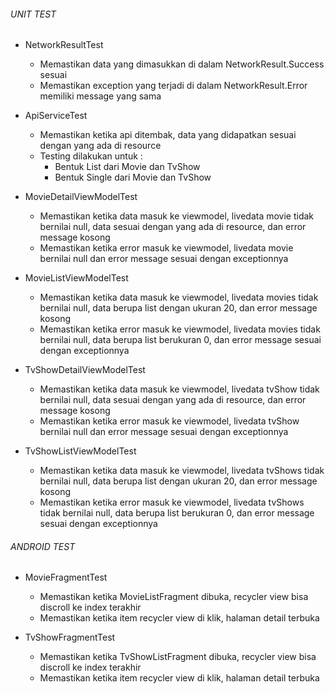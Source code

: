 ###### UNIT TEST

- NetworkResultTest
  - Memastikan data yang dimasukkan di dalam NetworkResult.Success sesuai
  - Memastikan exception yang terjadi di dalam NetworkResult.Error memiliki message yang sama

- ApiServiceTest
  - Memastikan ketika api ditembak, data yang didapatkan sesuai dengan yang ada di resource
  - Testing dilakukan untuk :
    - Bentuk List dari Movie dan TvShow
    - Bentuk Single dari Movie dan TvShow

- MovieDetailViewModelTest
   - Memastikan ketika data masuk ke viewmodel, livedata movie tidak bernilai null, data sesuai dengan yang ada di resource, dan error message kosong
   - Memastikan ketika error masuk ke viewmodel, livedata movie bernilai null dan error message sesuai dengan exceptionnya

- MovieListViewModelTest
   - Memastikan ketika data masuk ke viewmodel, livedata movies tidak bernilai null, data berupa list dengan ukuran 20, dan error message kosong
   - Memastikan ketika error masuk ke viewmodel, livedata movies tidak bernilai null, data berupa list berukuran 0, dan error message sesuai dengan exceptionnya

- TvShowDetailViewModelTest
   - Memastikan ketika data masuk ke viewmodel, livedata tvShow tidak bernilai null, data sesuai dengan yang ada di resource, dan error message kosong
   - Memastikan ketika error masuk ke viewmodel, livedata tvShow bernilai null dan error message sesuai dengan exceptionnya

- TvShowListViewModelTest
   - Memastikan ketika data masuk ke viewmodel, livedata tvShows tidak bernilai null, data berupa list dengan ukuran 20, dan error message kosong
   - Memastikan ketika error masuk ke viewmodel, livedata tvShows tidak bernilai null, data berupa list berukuran 0, dan error message sesuai dengan exceptionnya



###### ANDROID TEST

- MovieFragmentTest
  - Memastikan ketika MovieListFragment dibuka, recycler view bisa discroll ke index terakhir
  - Memastikan ketika item recycler view di klik, halaman detail terbuka

- TvShowFragmentTest
  - Memastikan ketika TvShowListFragment dibuka, recycler view bisa discroll ke index terakhir
  - Memastikan ketika item recycler view di klik, halaman detail terbuka